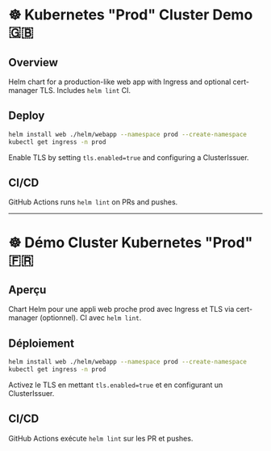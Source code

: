 # ☸️ Kubernetes "Prod" Cluster Demo 🇬🇧

## Overview
Helm chart for a production-like web app with Ingress and optional cert-manager TLS. Includes `helm lint` CI.

## Deploy
```bash
helm install web ./helm/webapp --namespace prod --create-namespace
kubectl get ingress -n prod
```
Enable TLS by setting `tls.enabled=true` and configuring a ClusterIssuer.

## CI/CD
GitHub Actions runs `helm lint` on PRs and pushes.

---

# ☸️ Démo Cluster Kubernetes "Prod" 🇫🇷

## Aperçu
Chart Helm pour une appli web proche prod avec Ingress et TLS via cert-manager (optionnel). CI avec `helm lint`.

## Déploiement
```bash
helm install web ./helm/webapp --namespace prod --create-namespace
kubectl get ingress -n prod
```
Activez le TLS en mettant `tls.enabled=true` et en configurant un ClusterIssuer.

## CI/CD
GitHub Actions exécute `helm lint` sur les PR et pushes.

